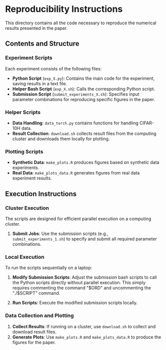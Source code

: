 # Reproducibility Instructions

This directory contains all the code necessary to reproduce the numerical results presented in the paper.

## Contents and Structure

### Experiment Scripts

Each experiment consists of the following files:

- **Python Script** (`exp_X.py`): Contains the main code for the experiment, saving results in a text file.
- **Helper Bash Script** (`exp_X.sh`): Calls the corresponding Python script.
- **Submission Script** (`submit_experiments_X.sh`): Specifies input parameter combinations for reproducing specific figures in the paper.

### Helper Scripts

- **Data Handling**: `data_torch.py` contains functions for handling CIFAR-10H data.
- **Result Collection**: `download.sh` collects result files from the computing cluster and downloads them locally for plotting.

### Plotting Scripts

- **Synthetic Data**: `make_plots.R` produces figures based on synthetic data experiments.
- **Real Data**: `make_plots_data.R` generates figures from real data experiment results.

## Execution Instructions

### Cluster Execution

The scripts are designed for efficient parallel execution on a computing cluster. 

1. **Submit Jobs**: Use the submission scripts (e.g., `submit_experiments_1.sh`) to specify and submit all required parameter combinations.

### Local Execution

To run the scripts sequentially on a laptop:

1. **Modify Submission Scripts**: Adjust the submission bash scripts to call the Python scripts directly without parallel execution. This simply requires commenting the command "$ORD" and uncommenting the "./$SCRIPT" command.

2. **Run Scripts**: Execute the modified submission scripts locally.

### Data Collection and Plotting

1. **Collect Results**: If running on a cluster, use `download.sh` to collect and download result files.
2. **Generate Plots**: Use `make_plots.R` and `make_plots_data.R` to produce the figures for the paper.
